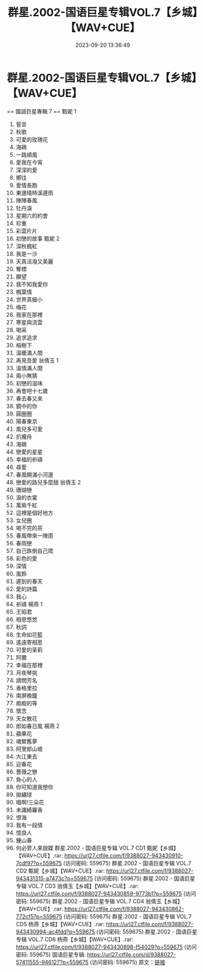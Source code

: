 ﻿---
title: 群星.2002-国语巨星专辑VOL.7【乡城】【WAV+CUE】
date: 2023-09-20 13:36:49
categories: WAV车载音乐、镜像
tags: 华语中文
---
# 群星.2002-国语巨星专辑VOL.7【乡城】【WAV+CUE】

== 國語巨星專輯 7 ==
甄妮 1
01. 誓言
02. 秋歌
03. 可愛的玫瑰花
04. 海鷗
05. 一路順風
06. 愛我在今宵
07. 深深的愛
08. 嚮往
09. 愛情長跑
10. 東邊晴時溪邊雨
11. 陣陣春風
12. 牡丹淚
13. 星期六的約會
14. 珍重
15. 彩雲片片
16. 初戀的故事
甄妮 2
01. 深秋楓紅
02. 我是一沙
03. 天真活潑又美麗
04. 奪標
05. 願望
06. 我不知我愛你
07. 楓葉情
08. 世界真細小
09. 梅花
10. 我家在那裡
11. 寒星與流雲
12. 喝采
13. 追求追求
14. 榕樹下
15. 溫暖滿人間
16. 再見吾愛
翁倩玉 1
01. 溫情滿人間
02. 兩小無猜
03. 初戀的滋味
04. 再會吧十七歲
05. 春去春又來
06. 鏡中的你
07. 圓圈圈
08. 陽春東京
09. 風兒多可愛
10. 扒攏舟
11. 海鷗
12. 戀愛的星星
13. 幸福的祈禱
14. 尋愛
15. 春風開滿小河邊
16. 戀愛的路兒多麼甜
翁倩玉 2
01. 珊瑚戀
02. 淚的衣裳
03. 萬紫千紅
04. 這裡是個好地方
05. 女兒圈
06. 喝不完的茶
07. 春風帶來一陣雨
08. 春雨戀
09. 自己跌倒自己爬
10. 彩色的愛
11. 深情
12. 風鈴
13. 遲到的春天
14. 愛的詩篇
15. 我心
16. 祈禱
楊燕 1
01. 王昭君
02. 相思悠悠
03. 秋詞
04. 生命如花籃
05. 遙遠寄相思
06. 可愛的茉莉
07. 阿蘭
08. 幸福在那裡
09. 月夜琴挑
10. 請問芳名
11. 香格里拉
12. 南屏晚鐘
13. 痴痴的等
14. 懷念
15. 天女散花
16. 郎如春日風
楊燕 2
01. 蘋果花
02. 魂縈舊夢
03. 阿里郎山坡
04. 大江東去
05. 迎春花
06. 薔薇之戀
07. 負心的人
08. 你可知道我想你
09. 拋繡球
10. 唱啊!三朵花
11. 未識綺羅香
12. 恨海
13. 我有一段情
14. 憶良人
15. 鍾山春
16. 何必旁人來說媒
群星.2002 - 国语巨星专辑 VOL.7 CD1 甄妮【乡城】【WAV+CUE】.rar: https://url27.ctfile.com/f/9388027-943430910-7cdf97?p=559675
(访问密码: 559675)
群星.2002 - 国语巨星专辑 VOL.7 CD2 甄妮【乡城】【WAV+CUE】.rar: https://url27.ctfile.com/f/9388027-943431315-a7473c?p=559675
(访问密码: 559675)
群星.2002 - 国语巨星专辑 VOL.7 CD3 翁倩玉【乡城】【WAV+CUE】.rar: https://url27.ctfile.com/f/9388027-943430859-9773b1?p=559675
(访问密码: 559675)
群星.2002 - 国语巨星专辑 VOL.7 CD4 翁倩玉【乡城】【WAV+CUE】.rar: https://url27.ctfile.com/f/9388027-943430862-772cf5?p=559675
(访问密码: 559675)
群星.2002 - 国语巨星专辑 VOL.7 CD5 杨燕【乡城】【WAV+CUE】.rar: https://url27.ctfile.com/f/9388027-943430994-ac4fdd?p=559675
(访问密码: 559675)
群星.2002 - 国语巨星专辑 VOL.7 CD6 杨燕【乡城】【WAV+CUE】.rar: https://url27.ctfile.com/f/9388027-943430898-f54029?p=559675
(访问密码: 559675)
国语巨星专辑: https://url27.ctfile.com/d/9388027-57411555-946127?p=559675
(访问密码: 559675)
原文：[链接](https://blog.sina.com.cn/s/blog_1647c7e76010313hk.html)
